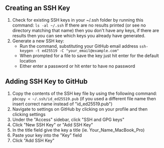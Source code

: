## Creating an SSH Key

1. Check for existing SSH keys in your ~/.ssh folder by running this command:
```ls -al ~/.ssh```
If there are no results printed (or see no directory matching that name) then you
don't have any keys, if there are results then you can see which keys you already have generated.
2. Generate a new SSH key:
    - Run the command, substituting your GitHub email address
    ```ssh-keygen -t ed25519 -C "your_email@example.com"``` 
    - When prompted for a file to save the key just hit enter for the default location
    - Either enter a password or hit enter to have no password

## Adding SSH Key to GitHub

1. Copy the contents of the SSH key file by using the following command:
```pbcopy < ~/.ssh/id_ed25519.pub``` (if you used a different file name then insert correct name 
instead of "id_ed25519.pub")
2. Navigate to settings on GitHub by clicking on your profile and then clicking settings
3. Under the "Access" sidebar, click "SSH and GPG keys"
4. Click "New SSH Key" or "Add SSH Key"
5. In the title field give the key a title (ie. Your_Name_MacBook_Pro)
6. Paste your key into the "Key" field
7. Click "Add SSH Key"
